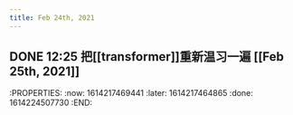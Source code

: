 ```yaml
---
title: Feb 24th, 2021
---
```


## DONE 12:25 把[[transformer]]重新温习一遍 [[Feb 25th, 2021]]
:PROPERTIES:
:now: 1614217469441
:later: 1614217464865
:done: 1614224507730
:END:
